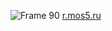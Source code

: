 ![Frame 90](https://github.com/WAYLIVES/WAYLIVES/assets/130656326/79f3320b-1c20-4e75-9e2c-05266b1ab0a4)
<a href="r.mos5.ru" target="blank">r.mos5.ru</a>
